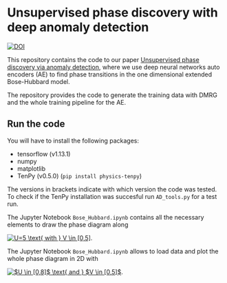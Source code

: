 # Unsupervised phase discovery with deep anomaly detection

[![DOI](https://zenodo.org/badge/DOI/10.5281/zenodo.3601485.svg)](https://doi.org/10.5281/zenodo.3601485)

This repository contains the code to our paper [Unsupervised phase discovery via anomaly detection](https://github.com/Qottmann/phase-discovery-anomaly-detection/edit/master/README.md), where we use deep neural networks auto encoders (AE) to find phase transitions in the one dimensional extended Bose-Hubbard model.

The repository provides the code to generate the training data with DMRG and the whole training pipeline for the AE.

## Run the code

You will have to install the following packages:

- tensorflow (v1.13.1)
- numpy
- matplotlib
- TenPy (v0.5.0) (`pip install physics-tenpy`)

The versions in brackets indicate with which version the code was tested.
To check if the TenPy installation was succesful run `AD_tools.py` for a test run.

The Jupyter Notebook `Bose_Hubbard.ipynb` contains all the necessary elements to draw the phase diagram along 

<a href="https://www.codecogs.com/eqnedit.php?latex=U=5&space;\text{&space;with&space;}&space;V&space;\in&space;[0,5]" target="_blank"><img src="https://latex.codecogs.com/gif.latex?U=5&space;\text{&space;with&space;}&space;V&space;\in&space;[0,5]" title="U=5 \text{ with } V \in [0,5]" /></a>.

The Jupyter Notebook `Bose_Hubbard.ipynb` allows to load data and plot the whole phase diagram in 2D with

<a href="https://www.codecogs.com/eqnedit.php?latex=$U&space;\in&space;[0,8]$&space;\text{&space;and&space;}&space;$V&space;\in&space;[0,5]$" target="_blank"><img src="https://latex.codecogs.com/gif.latex?$U&space;\in&space;[0,8]$&space;\text{&space;and&space;}&space;$V&space;\in&space;[0,5]$" title="$U \in [0,8]$ \text{ and } $V \in [0,5]$" /></a>.
